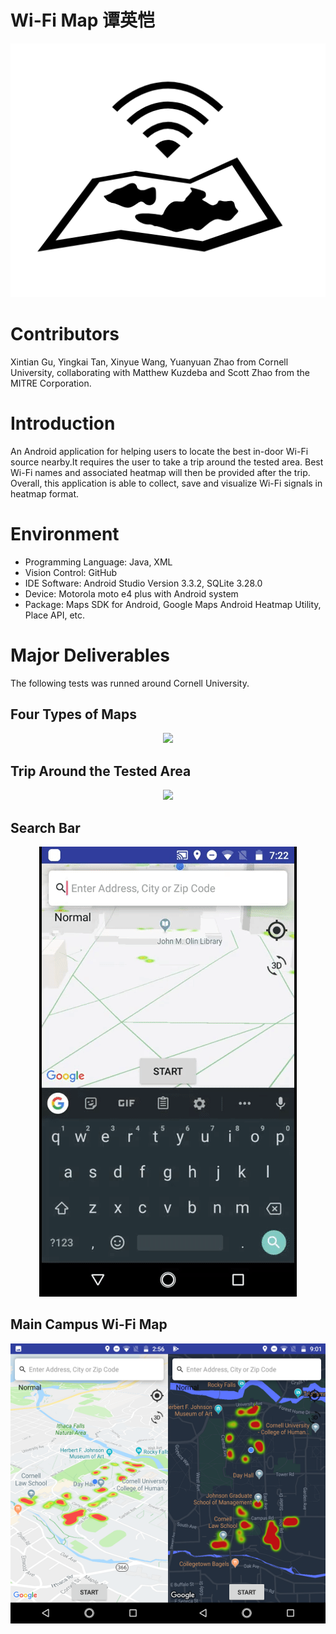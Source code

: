 # Wi-Fi Map 谭英恺

<p align="center">
  <img src="/resource/image/ic_logo.png">
</p>


# Contributors

Xintian Gu, Yingkai Tan, Xinyue Wang, Yuanyuan Zhao from Cornell University, collaborating with Matthew Kuzdeba and Scott Zhao from the MITRE Corporation.

# Introduction

An Android application for helping users to locate the best in-door Wi-Fi source nearby.It requires the user to take a trip around the tested area. Best Wi-Fi names and associated heatmap will then be provided after the trip. Overall, this application is able to collect, save and visualize Wi-Fi signals in heatmap format.

# Environment

- Programming Language: Java, XML
- Vision Control: GitHub
- IDE Software: Android Studio Version 3.3.2, SQLite 3.28.0
- Device: Motorola moto e4 plus with Android system
- Package: Maps SDK for Android, Google Maps Android Heatmap Utility, Place API, etc.

# Major Deliverables

The following tests was runned around Cornell University.

## Four Types of Maps

<p align="center">
  <img src="/resource/gif/ui.gif">
</p>

## Trip Around the Tested Area

<p align="center">
  <img src="/resource/gif/walk.gif">
</p>

## Search Bar

<p align="center">
  <img src="/resource/gif/search_bar.gif">
</p>

## Main Campus Wi-Fi Map
<p align="center">
  <img src="/resource/image/overall_day.png" width="50%"><img src="/resource/image/overall_night.png" width="50%"> 
</p>

